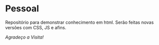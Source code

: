 # Pessoal
Repositório para demonstrar conhecimento em html. Serão feitas novas versões com CSS, JS e afins. 

*Agradeço a Visita!*
